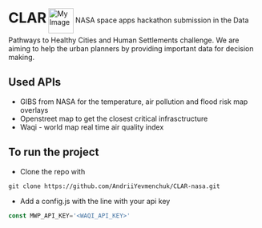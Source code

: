 <h1 style="display: inline-block;">CLAR</h1>
<img src="https://example.com/image.png" alt="My Image" style="width:50px; vertical-align: middle;">
NASA space apps hackathon submission in the Data Pathways to Healthy Cities and Human Settlements 
challenge. We are aiming to help the urban planners by providing important data for decision making.

## Used APIs
- GIBS from NASA for the temperature, air pollution and flood risk map overlays
- Openstreet map to get the closest critical infrasctructure
- Waqi - world map real time air quality index 

## To run the project
- Clone the repo with 
```console 
git clone https://github.com/AndriiYevmenchuk/CLAR-nasa.git
```
- Add a config.js with the line with your api key
```javascript
const MWP_API_KEY='<WAQI_API_KEY>'
```
